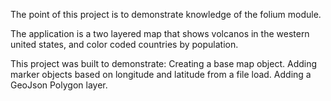 The point of this project is to demonstrate knowledge of the folium module.

The application is a two layered map that shows volcanos in the western united states, and color coded countries by population.

This project was built to demonstrate:
    Creating a base map object.
    Adding marker objects based on longitude and latitude from a file load.
    Adding a GeoJson Polygon layer.